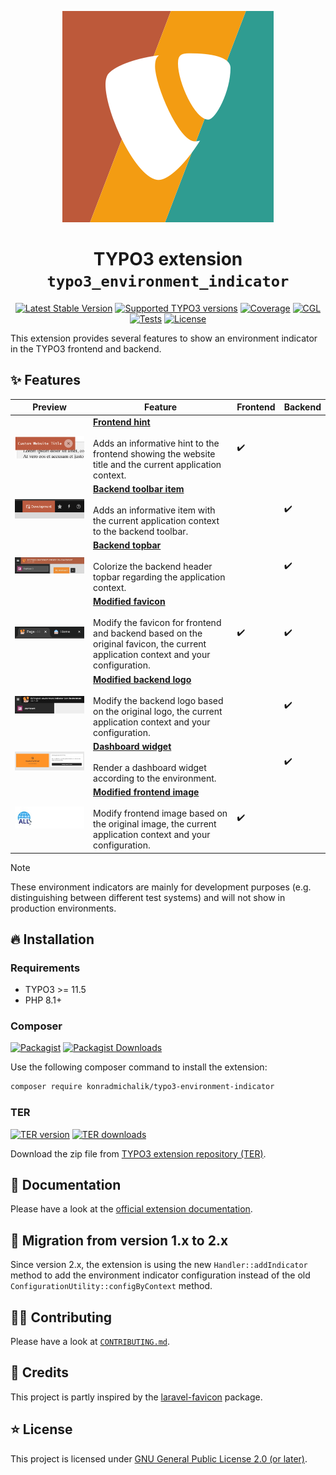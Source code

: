 <div align="center">

![Extension icon](Resources/Public/Icons/Extension.svg)

# TYPO3 extension `typo3_environment_indicator`

[![Latest Stable Version](https://typo3-badges.dev/badge/typo3_environment_indicator/version/shields.svg)](https://extensions.typo3.org/extension/typo3_environment_indicator)
[![Supported TYPO3 versions](https://typo3-badges.dev/badge/typo3_environment_indicator/typo3/shields.svg)](https://extensions.typo3.org/extension/typo3_environment_indicator)
[![Coverage](https://img.shields.io/coverallsCoverage/github/jackd248/typo3-environment-indicator?logo=coveralls)](https://coveralls.io/github/jackd248/typo3-environment-indicator)
[![CGL](https://img.shields.io/github/actions/workflow/status/jackd248/typo3-environment-indicator/cgl.yml?label=cgl&logo=github)](https://github.com/jackd248/typo3-environment-indicator/actions/workflows/cgl.yml)
[![Tests](https://img.shields.io/github/actions/workflow/status/jackd248/typo3-environment-indicator/tests.yml?label=tests&logo=github)](https://github.com/jackd248/typo3-environment-indicator/actions/workflows/tests.yml)
[![License](https://poser.pugx.org/konradmichalik/typo3-environment-indicator/license)](LICENSE.md)

</div>

This extension provides several features to show an environment indicator in the TYPO3 frontend and backend.

## ✨ Features

| Preview                                                                                | Feature                                                                                                                                                                                                                                                                      | Frontend | Backend |
|----------------------------------------------------------------------------------------|------------------------------------------------------------------------------------------------------------------------------------------------------------------------------------------------------------------------------------------------------------------------------|----------|---------|
| ![Frontend Hint Preview](Documentation/Images/preview-frontend-hint.png)               | **[Frontend hint](https://docs.typo3.org/p/konradmichalik/typo3-environment-indicator/main/en-us/Indicators/FrontendHint.html)** <br/><br/> Adds an informative hint to the frontend showing the website title and the current application context.                          | ✔️       |         |
| ![Backend Toolbar Item Preview](Documentation/Images/preview-backend-toolbar-item.png) | **[Backend toolbar item](https://docs.typo3.org/p/konradmichalik/typo3-environment-indicator/main/en-us/Indicators/BackendToolbar.html)** <br/><br/> Adds an informative item with the current application context to the backend toolbar.                                   |          | ✔️      |
| ![Backend Topbar Preview](Documentation/Images/preview-backend-topbar.jpg)             | **[Backend topbar](https://docs.typo3.org/p/konradmichalik/typo3-environment-indicator/main/en-us/Indicators/BackendTopbar.html)** <br/><br/> Colorize the backend header topbar regarding the application context.                                                          |          | ✔️      |
| ![Favicon Preview](Documentation/Images/preview-favicon.png)                           | **[Modified favicon](https://docs.typo3.org/p/konradmichalik/typo3-environment-indicator/main/en-us/Indicators/Favicon.html)** <br/><br/> Modify the favicon for frontend and backend based on the original favicon, the current application context and your configuration. | ✔️       | ✔️      |
| ![Backend Logo Preview](Documentation/Images/preview-backend-logo.jpg)                 | **[Modified backend logo](https://docs.typo3.org/p/konradmichalik/typo3-environment-indicator/main/en-us/Indicators/BackendLogo.html)** <br/><br/> Modify the backend logo based on the original logo, the current application context and your configuration.               |          | ✔️      |
| ![Dashboard Widget Preview](Documentation/Images/preview-dashboard-widget.jpg)         | **[Dashboard widget](https://docs.typo3.org/p/konradmichalik/typo3-environment-indicator/main/en-us/Indicators/DashboardWidget.html)** <br/><br/> Render a dashboard widget according to the environment.                                                                    |          | ✔️      |
| ![Frontend Image Preview](Documentation/Images/preview-frontend-image.jpg)             | **[Modified frontend image](https://docs.typo3.org/p/konradmichalik/typo3-environment-indicator/main/en-us/Indicators/FrontendImage.html)** <br/><br/> Modify frontend image based on the original image, the current application context and your configuration.            | ✔️       |         |

> [!NOTE]
> These environment indicators are mainly for development purposes (e.g. distinguishing between different test systems)
> and will not show in production environments.

## 🔥 Installation

### Requirements

- TYPO3 >= 11.5
- PHP 8.1+

### Composer

[![Packagist](https://img.shields.io/packagist/v/konradmichalik/typo3-environment-indicator?label=version&logo=packagist)](https://packagist.org/packages/konradmichalik/typo3-environment-indicator)
[![Packagist Downloads](https://img.shields.io/packagist/dt/konradmichalik/typo3-environment-indicator?color=brightgreen)](https://packagist.org/packages/konradmichalik/typo3-environment-indicator)

Use the following composer command to install the extension:

```bash
composer require konradmichalik/typo3-environment-indicator
```

### TER

[![TER version](https://typo3-badges.dev/badge/typo3_environment_indicator/version/shields.svg)](https://extensions.typo3.org/extension/typo3_environment_indicator)
[![TER downloads](https://typo3-badges.dev/badge/typo3_environment_indicator/downloads/shields.svg)](https://extensions.typo3.org/extension/typo3_environment_indicator)

Download the zip file
from [TYPO3 extension repository (TER)](https://extensions.typo3.org/extension/typo3_environment_indicator).

## 📙 Documentation

Please have a look at the
[official extension documentation](https://docs.typo3.org/p/konradmichalik/typo3-environment-indicator/main/en-us/Index.html).

## 🚧 Migration from version 1.x to 2.x

Since version 2.x, the extension is using the new `Handler::addIndicator` method to add the environment indicator
configuration instead of the old `ConfigurationUtility::configByContext` method.

## 🧑‍💻 Contributing

Please have a look at [`CONTRIBUTING.md`](CONTRIBUTING.md).

## 💎 Credits

This project is partly inspired by the [laravel-favicon](https://github.com/beyondcode/laravel-favicon) package.

## ⭐ License

This project is licensed
under [GNU General Public License 2.0 (or later)](LICENSE.md).

